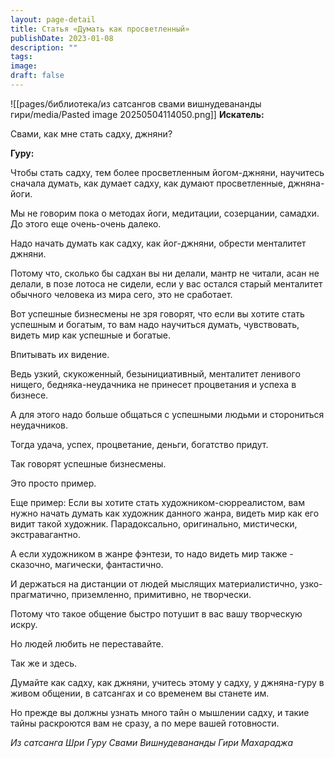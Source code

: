 ```yaml
---
layout: page-detail
title: Статья «Думать как просветленный»
publishDate: 2023-01-08
description: ""
tags: 
image: 
draft: false
---
```

![[pages/библиотека/из сатсангов свами вишнудевананды гири/media/Pasted image 20250504114050.png]]
**Искатель:** 

 Свами, как мне стать садху, джняни?

  
**Гуру:** 

 Чтобы стать садху, тем более просветленным йогом-джняни, научитесь сначала думать, как думает садху, как думают просветленные, джняна-йоги.

 Мы не говорим пока о методах йоги, медитации, созерцании, самадхи. До этого еще очень-очень далеко.

 Надо начать думать как садху, как йог-джняни, обрести менталитет джняни.

 Потому что, сколько бы садхан вы ни делали, мантр не читали, асан не делали, в позе лотоса не сидели, если у вас остался старый менталитет обычного человека из мира сего, это не сработает.

 Вот успешные бизнесмены не зря говорят, что если вы хотите стать успешным и богатым, то вам надо научиться думать, чувствовать, видеть мир как успешные и богатые.

 Впитывать их видение.

 Ведь узкий, скукоженный, безынициативный, менталитет ленивого нищего, бедняка-неудачника не принесет процветания и успеха в бизнесе.

 А для этого надо больше общаться с успешными людьми и сторониться неудачников. 

 Тогда удача, успех, процветание, деньги, богатство придут.

 Так говорят успешные бизнесмены.

 Это просто пример.

 Еще пример: Если вы хотите стать художником-сюрреалистом, вам нужно начать думать как художник данного жанра, видеть мир как его видит такой художник. Парадоксально, оригинально, мистически, экстравагантно. 

 А если художником в жанре фэнтези, то надо видеть мир также - сказочно, магически, фантастично.

 И держаться на дистанции от людей мыслящих материалистично, узко-прагматично, приземленно, примитивно, не творчески.

 Потому что такое общение быстро потушит в вас вашу творческую искру.

 Но людей любить не переставайте.

 Так же и здесь. 

 Думайте как садху, как джняни, учитесь этому у садху, у джняна-гуру в живом общении, в сатсангах и со временем вы станете им.

 Но прежде вы должны узнать много тайн о мышлении садху, и такие тайны раскроются вам не сразу, а по мере вашей готовности.

*Из сатсанга Шри Гуру Свами Вишнудевананды Гири Махараджа*